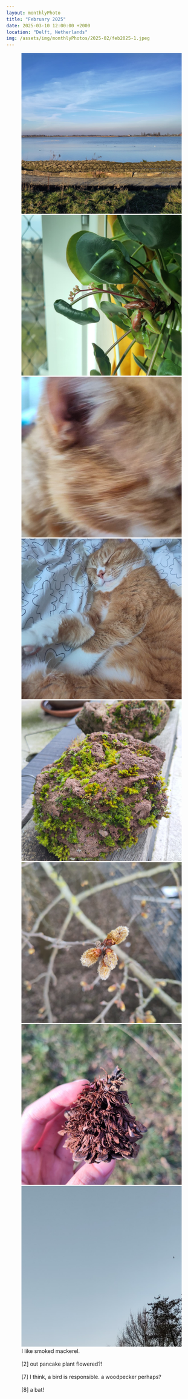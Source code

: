 ```yaml
---
layout: monthlyPhoto
title: "February 2025"
date: 2025-03-10 12:00:00 +2000
location: "Delft, Netherlands"
img: /assets/img/monthlyPhotos/2025-02/feb2025-1.jpeg
---
```


<figure class="monthly-photos">
    <div class="carousel">
        <div class="carousel__wrapper">
                <img class="carousel__photo" src="/assets/img/monthlyPhotos/2025-02/feb2025-1.jpeg">
                <img class="carousel__photo" src="/assets/img/monthlyPhotos/2025-02/feb2025-2.jpeg">
                <img class="carousel__photo" src="/assets/img/monthlyPhotos/2025-02/feb2025-3.jpeg">
                <img class="carousel__photo" src="/assets/img/monthlyPhotos/2025-02/feb2025-4.jpeg">
                <img class="carousel__photo" src="/assets/img/monthlyPhotos/2025-02/feb2025-5.jpeg">
                <img class="carousel__photo" src="/assets/img/monthlyPhotos/2025-02/feb2025-6.jpeg">
                <img class="carousel__photo" src="/assets/img/monthlyPhotos/2025-02/feb2025-7.jpeg">
                <img class="carousel__photo" src="/assets/img/monthlyPhotos/2025-02/feb2025-8.jpeg">
        </div>
    </div>
    <figcaption class="monthly-photos__caption">
        I like smoked mackerel.
        <br>
        <br>
        [2] out pancake plant flowered?!
        <br>
        <br>    
        [7] I think, a bird is responsible. a woodpecker perhaps?
        <br>
        <br>
        [8] a bat!
    </figcaption>
</figure>


